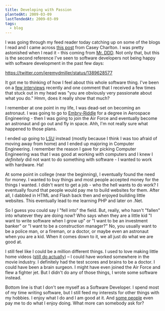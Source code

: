 ```yaml
---
title: Developing with Passion
plantedAt: 2009-03-09
lastTendedAt: 2009-03-09
tags:
  - blog
---
```

I was going through my feed reader today catching up on some of the blogs I read and I came across [this post](http://devlicio.us/blogs/casey/archive/2009/03/29/job-satisfaction-and-making-the-world-a-better-place.aspx) from Casey Charlton. I was pretty astonished when I read it - this coming from [Mr. DDD](http://dddstepbystep.com/). Not only that, but this is the second reference I've seen to software developers not being happy with software development in the past few days:

https://twitter.com/jeremydmiller/status/1389628577

It got me to thinking of how I feel about this whole software thing. I've been on a [few interviews](/its-tough-times-out-there) recently and one comment that I received a few times that stuck out in my head was "you are obviously very passionate about what you do." Hmm, does it really show that much?

I remember at one point in my life, I was dead-set on becoming an astronaut. I was going to go to [Embry-Riddle](http://www.erau.edu/) for a degree in Aerospace Engineering - then I was going to join the Air Force and eventually become an astronaut and go out and fly in space. Ahh, I'm not really sure what happened to those plans.

I ended up going to [LSU](http://www.lsu.edu/) instead (mostly because I think I was too afraid of moving away from home) and I ended up majoring in Computer Engineering. I remember the reason I gave for picking Computer Engineering was that I was good at working with computers and I knew I _definitely_ did not want to do something with software - I wanted to work with hardware. Ha!

At some point in college (near the beginning), I eventually found the need for money. I wanted to buy things and most people accepted money for the things I wanted. I didn't want to get a job - who the hell wants to do work? I eventually found that people would pay me to build websites for them. After all, I dabbled in HTML and Flash back then and enjoyed building little websites. This eventually lead to me learning PHP and later on .Net.

So I guess you could say I "fell into" the field. But, really, who hasn't "fallen" into whatever they are doing now? Who says when they are a little kid "I want to write software when I grow up" or "I want to be an investment banker" or "I want to be a construction manager?" No, you usually want to be a police man, or a fireman, or a doctor, or maybe even an astronaut when you are a kid. When it comes down to it, we all just do what we are good at.

I still feel like I could be a million different things. I used to love making little home videos ([still do actually](http://vimeo.com/user675031)) &ndash; I could have worked somewhere in the movie industry. I definitely had the test scores and brains to be a doctor. I could have been a brain surgeon. I might have even joined the Air Force and flew a fighter jet. But I didn't do any of those things, I wrote some software instead.

Bottom line is that I don't see myself as a Software Developer. I spend most of my time writing software, but I still feed my interests for other things with my hobbies. I enjoy what I do and I am good at it. And [some people](http://www.archoninfosys.com/) even pay me to do what I enjoy doing. What more can somebody ask for?